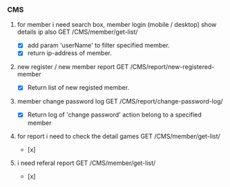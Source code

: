 ### CMS

1. for member i need search box,  member login (mobile / desktop) show details ip also
  GET /CMS/member/get-list/
    - [x] add param 'userName' to filter specified member.
    - [x] return ip-address of member.
  
2. new register / new member report 
  GET /CMS/report/new-registered-member
    - [x] Return list of new registed member.
  
3. member change password log
  GET /CMS/report/change-password-log/
    - [x] Return log of 'change password' action belong to a specified member
    
4. for report i need to check the detail games
  GET /CMS/member/get-list/
    - [x] 

5. i need referal report
  GET /CMS/member/get-list/
    - [x] 
